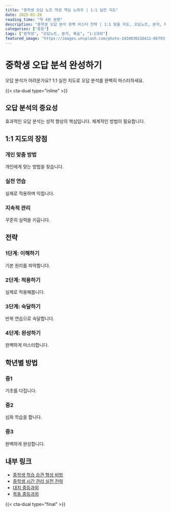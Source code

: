 ```yaml
---
title: "중학생 오답 노트 작성 핵심 노하우 | 1:1 실전 지도"
date: 2025-01-28
reading_time: "약 4분 분량"
description: "중학생 오답 분석 완벽 마스터 전략 | 1:1 맞춤 지도, 오답노트, 분석, 복습 [2025년]"
categories: ["중등"]
tags: ["중학생", "오답노트, 분석, 복습", "1:1과외"]
featured_image: "https://images.unsplash.com/photo-1434030216411-0b793f4b4173?w=1200&h=630&fit=crop"
---
```


# 중학생 오답 분석 완성하기

오답 분석가 어려운가요? 1:1 실전 지도로 오답 분석를 완벽히 마스터하세요.

{{< cta-dual type="inline" >}}

## 오답 분석의 중요성

효과적인 오답 분석는 성적 향상의 핵심입니다. 체계적인 방법이 필요합니다.

## 1:1 지도의 장점

### 개인 맞춤 방법
개인에게 맞는 방법을 찾습니다.

### 실전 연습
실제로 적용하며 익힙니다.

### 지속적 관리
꾸준히 실력을 키웁니다.

## 전략

### 1단계: 이해하기
기본 원리를 파악합니다.

### 2단계: 적용하기
실제로 적용해봅니다.

### 3단계: 숙달하기
반복 연습으로 숙달합니다.

### 4단계: 완성하기
완벽하게 마스터합니다.

## 학년별 방법

### 중1
기초를 다집니다.

### 중2
심화 학습을 합니다.

### 중3
완벽하게 완성합니다.

## 내부 링크
- [중학생 학습 습관 형성 비법](../../middle/middle-study-habits/)
- [중학생 시간 관리 실전 전략](../../middle/middle-time-management/)
- [대치 중등과외](../../local/daechi-middle/)
- [목동 중등과외](../../local/mokdong-middle/)

{{< cta-dual type="final" >}}
